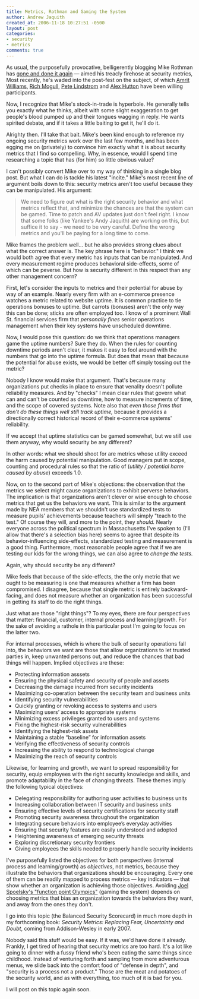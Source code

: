 ```yaml
---
title: Metrics, Rothman and Gaming the System
author: Andrew Jaquith
created_at: 2006-11-18 10:27:51 -0500
layout: post
categories: 
- security
- metrics
comments: true
---
```


As usual, the purposefully provocative, belligerently blogging Mike Rothman has [gone and done it again](http://securityincite.com/blog/mike-rothman/the-daily-incite-november-14-2006#TBP2) &#x2014; aimed his treacly firehose at security metrics, Most recently, he's waded into the post-fest on the subject, of which [Amrit Williams](http://techbuddha.wordpress.com/2006/11/15/you-can-measure-security/), [Rich Mogull](http://securosis.com/2006/11/15/no-metrics-no-budget-or-paycheck/), [Pete Lindstrom](http://spiresecurity.typepad.com/spire_security_viewpoint/2006/11/security_metric.html) and [Alex Hutton](http://riskmanagementinsight.com/riskanalysis/?p=55) have been willing participants. 

Now, I recognize that Mike's stock-in-trade is hyperbole. He generally tells you exactly what he thinks, albeit with some slight exaggeration to get people's blood pumped up and their tongues wagging in reply. He wants spirited debate, and if it takes a little baiting to get it, he'll do it.

Alrighty then. I'll take that bait. Mike's been kind enough to reference my ongoing security metrics work over the last few months, and has been egging me on (privately) to convince him exactly what it is about security metrics that I find so compelling. Why, in essence, would I spend time researching a topic that has (for him) so little obvious value?

<!--more-->

I can't possibly convert Mike over to my way of thinking in a single blog post. But what I can do is tackle his latest "incite." Mike's most recent line of argument boils down to this: security metrics aren't too useful because they can be manipulated. His argument:

> We need to figure out what is the right security behavior and what metrics reflect that, and minimize the chances are that the system can be gamed. Time to patch and AV updates just don't feel right. I know that some folks (like Yankee's Andy Jaquith) are working on this, but suffice it to say - we need to be very careful. Define the wrong metrics and you'll be paying for a long time to come.

Mike frames the problem well... but he also provides strong clues about what the correct answer is. The key phrase here is "behavior." I think we would both agree that every metric has inputs that can be manipulated. And every measurement regime produces behavioral side-effects, some of which can be peverse. But how is security different in this respect than any other management concern?

First, let's consider the inputs to metrics and their potential for abuse by way of an example. Nearly every firm with an e-commerce presence watches a metric related to website uptime. It is common practice to tie operations bonuses to uptime. But carrots (bonuses) aren't the only way this can be done; sticks are often employed too. I know of a prominent Wall St. financial services firm that _personally fines_ senior operations management when their key systems have unscheduled downtime. 

Now, I would pose this question: do we think that operations managers game the uptime numbers? Sure they do. When the rules for counting downtime periods aren't clear, it makes it easy to fool around with the numbers that go into the uptime formula. But does that mean that because the potential for abuse exists, we would be better off simply tossing out the metric? 

Nobody I know would make that argument. That's because many organizations put checks in place to ensure that venality doesn't pollute reliability measures. And by "checks" I mean clear rules that govern what can and can't be counted as downtime, how to measure increments of time, and the scope of covered systems. Note also that _even those firms that don't do these things well still track uptime,_ because it provides a directionally correct historical record of their e-commerce systems' reliability. 

If we accept that uptime statistics can be gamed somewhat, but we still use them anyway, why would security be any different?

In other words: what we should shoot for are metrics whose utility exceed the harm caused by potential manipulation. Good managers put in scope, counting and procedural rules so that the ratio of (_utility / potential harm caused by abuse_) exceeds 1.0.

Now, on to the second part of Mike's objections: the observation that the metrics we select might cause organizations to exhibit perverse behaviors. The implication is that organizations aren't clever or wise enough to choose metrics that get us the behaviors we want. This is similar to the argument made by NEA members that we shouldn't use standardized tests to measure pupils' achievements because teachers will simply "teach to the test." Of course they will, and more to the point, they _should._ Nearly everyone across the political spectrum in Massachusetts I've spoken to (I'll allow that there's a selection bias here) seems to agree that despite its behavior-influencing side-effects, standardized testing and measurement is a good thing. Furthermore, most reasonable people agree that if we are testing our kids for the wrong things, we can also agree to _change the tests._

Again, why should security be any different?

Mike feels that because of the side-effects, the the only metric that we ought to be measuring is one that measures whether a firm has been compromised. I disagree, because that single metric is entirely backward-facing, and does not measure whether an organization has been successful in getting its staff to do the right things.

Just what are those "right things"? To my eyes, there are four perspectives that matter: financial, customer, internal process and learning/growth. For the sake of avoiding a rathole in this particular post I'm going to focus on the latter two.

For internal processes, which is where the bulk of security operations fall into, the behaviors we want are those that allow organizations to let trusted parties in, keep unwanted persons out, and reduce the chances that bad things will happen. Implied objectives are these:

* Protecting information asssets
* Ensuring the physical safety and security of people and assets
* Decreasing the damage incurred from security incidents
* Maximizing co-operation between the security team and business units
* Identifying security vulnerabilities
* Quickly granting or revoking access to systems and users
* Maximizing users&rsquo; access to appropriate systems
* Minimizing excess privileges granted to users and systems
* Fixing the highest-risk security vulnerabilities
* Identifying the highest-risk assets
* Maintaining a stable &ldquo;baseline&rdquo; for information assets
* Verifying the effectiveness of security controls
* Increasing the ability to respond to technological change
* Maximizing the reach of security controls

Likewise, for learning and growth, we want to spread responsibility for security, equip employees with the right security knowledge and skills, and promote adaptability in the face of changing threats. These themes imply the following typical objectives:

* Delegating responsibility for authoring user activities to business units
* Increasing collaboration between IT security and business units
* Ensuring effective levels of security certifications for security staff
* Promoting security awareness throughout the organization
* Integrating secure behaviors into employee&rsquo;s everyday activities
* Ensuring that security features are easily understood and adopted
* Heightening awareness of emerging security threats
* Exploring discretionary security frontiers
* Giving employees the skills needed to properly handle security incidents

I've purposefully listed the objectives for both perspectives (internal process and learning/growth) as _objectives_, not metrics, because they illustrate the behaviors that organizations should be encouraging. Every one of them can be readily mapped to process metrics &#x2014; key indicators &#x2014; that show whether an organization is achieving those objectives. Avoiding [Joel Spoelsky's "function point Olympics"](http://www.joelonsoftware.com/items/2006/11/10b.html) (gaming the system) depends on choosing metrics that bias an organization towards the behaviors they want, and away from the ones they don't.

I go into this topic (the Balanced Security Scorecard) in much more depth in my forthcoming book: _Security Metrics: Replacing Fear, Uncertainty and Doubt_, coming from Addison-Wesley in early 2007.

Nobody said this stuff would be easy. If it was, we'd have done it already. Frankly, I get tired of hearing that security metrics are too hard. It's a lot like going to dinner with a fussy friend who's been eating the same things since childhood. Instead of venturing forth and sampling from more adventurous menus, we slide back into the comfort food of "defense in depth", and "security is a process not a product." Those are the meat and potatoes of the security world, and as with everything, too much of it is bad for you.

I will post on this topic again soon.
